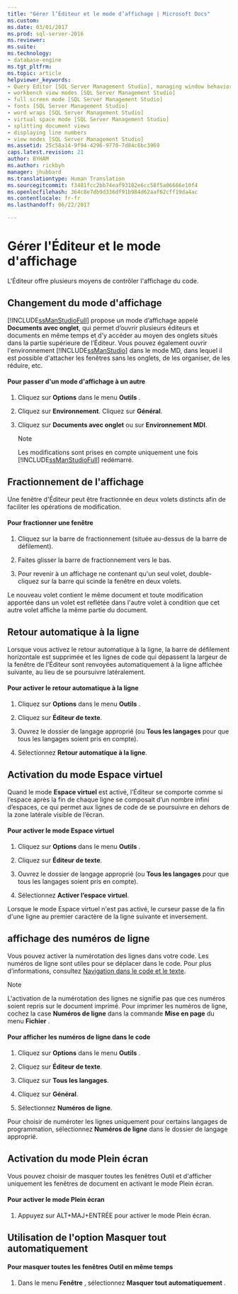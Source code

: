 ```yaml
---
title: "Gérer l’Éditeur et le mode d’affichage | Microsoft Docs"
ms.custom: 
ms.date: 03/01/2017
ms.prod: sql-server-2016
ms.reviewer: 
ms.suite: 
ms.technology:
- database-engine
ms.tgt_pltfrm: 
ms.topic: article
helpviewer_keywords:
- Query Editor [SQL Server Management Studio], managing window behavior
- workbench view modes [SQL Server Management Studio]
- full screen mode [SQL Server Management Studio]
- fonts [SQL Server Management Studio]
- word wraps [SQL Server Management Studio]
- virtual space mode [SQL Server Management Studio]
- splitting document views
- displaying line numbers
- view modes [SQL Server Management Studio]
ms.assetid: 25c58a14-9f94-4296-9770-7d84c6bc3969
caps.latest.revision: 21
author: BYHAM
ms.author: rickbyh
manager: jhubbard
ms.translationtype: Human Translation
ms.sourcegitcommit: f3481fcc2bb74eaf93182e6cc58f5a06666e10f4
ms.openlocfilehash: 364c8e7db9d336df91b984d62aaf62cff19da4ac
ms.contentlocale: fr-fr
ms.lasthandoff: 06/22/2017

---
```

# <a name="manage-the-editor-and-view-mode"></a>Gérer l'Éditeur et le mode d'affichage
  L'Éditeur offre plusieurs moyens de contrôler l'affichage du code.  
  
## <a name="changing-the-view-mode"></a>Changement du mode d'affichage  
 [!INCLUDE[ssManStudioFull](../../includes/ssmanstudiofull-md.md)] propose un mode d’affichage appelé **Documents avec onglet**, qui permet d’ouvrir plusieurs éditeurs et documents en même temps et d’y accéder au moyen des onglets situés dans la partie supérieure de l’Éditeur. Vous pouvez également ouvrir l'environnement [!INCLUDE[ssManStudio](../../includes/ssmanstudio-md.md)] dans le mode MD, dans lequel il est possible d'attacher les fenêtres sans les onglets, de les organiser, de les réduire, etc.  
  
#### <a name="to-switch-between-view-modes"></a>Pour passer d'un mode d'affichage à un autre  
  
1.  Cliquez sur **Options** dans le menu **Outils** .  
  
2.  Cliquez sur **Environnement**. Cliquez sur **Général**.  
  
3.  Cliquez sur **Documents avec onglet** ou sur **Environnement MDI**.  
  
    > [!NOTE]  
    >  Les modifications sont prises en compte uniquement une fois [!INCLUDE[ssManStudioFull](../../includes/ssmanstudiofull-md.md)] redémarré.  
  
## <a name="splitting-the-view"></a>Fractionnement de l'affichage  
 Une fenêtre d'Éditeur peut être fractionnée en deux volets distincts afin de faciliter les opérations de modification.  
  
#### <a name="to-split-a-window"></a>Pour fractionner une fenêtre  
  
1.  Cliquez sur la barre de fractionnement (située au-dessus de la barre de défilement).  
  
2.  Faites glisser la barre de fractionnement vers le bas.  
  
3.  Pour revenir à un affichage ne contenant qu'un seul volet, double-cliquez sur la barre qui scinde la fenêtre en deux volets.  
  
 Le nouveau volet contient le même document et toute modification apportée dans un volet est reflétée dans l'autre volet à condition que cet autre volet affiche la même partie du document.  
  
## <a name="word-wrap"></a>Retour automatique à la ligne  
 Lorsque vous activez le retour automatique à la ligne, la barre de défilement horizontale est supprimée et les lignes de code qui dépassent la largeur de la fenêtre de l'Éditeur sont renvoyées automatiquement à la ligne affichée suivante, au lieu de se poursuivre latéralement.  
  
#### <a name="to-activate-word-wrap"></a>Pour activer le retour automatique à la ligne  
  
1.  Cliquez sur **Options** dans le menu **Outils** .  
  
2.  Cliquez sur **Éditeur de texte**.  
  
3.  Ouvrez le dossier de langage approprié (ou **Tous les langages** pour que tous les langages soient pris en compte).  
  
4.  Sélectionnez **Retour automatique à la ligne**.  
  
## <a name="enabling-virtual-space-mode"></a>Activation du mode Espace virtuel  
 Quand le mode **Espace virtuel** est activé, l’Éditeur se comporte comme si l’espace après la fin de chaque ligne se composait d’un nombre infini d’espaces, ce qui permet aux lignes de code de se poursuivre en dehors de la zone latérale visible de l’écran.  
  
#### <a name="to-enable-virtual-space-mode"></a>Pour activer le mode Espace virtuel  
  
1.  Cliquez sur **Options** dans le menu **Outils** .  
  
2.  Cliquez sur **Éditeur de texte**.  
  
3.  Ouvrez le dossier de langage approprié (ou **Tous les langages** pour que tous les langages soient pris en compte).  
  
4.  Sélectionnez **Activer l’espace virtuel**.  
  
 Lorsque le mode Espace virtuel n'est pas activé, le curseur passe de la fin d'une ligne au premier caractère de la ligne suivante et inversement.  
  
## <a name="displaying-line-numbers"></a>affichage des numéros de ligne  
 Vous pouvez activer la numérotation des lignes dans votre code. Les numéros de ligne sont utiles pour se déplacer dans le code. Pour plus d’informations, consultez [Navigation dans le code et le texte](../../relational-databases/scripting/navigate-code-and-text.md).  
  
> [!NOTE]  
>  L'activation de la numérotation des lignes ne signifie pas que ces numéros soient repris sur le document imprimé. Pour imprimer les numéros de ligne, cochez la case **Numéros de ligne** dans la commande **Mise en page** du menu **Fichier** .  
  
#### <a name="to-display-line-numbers-in-code"></a>Pour afficher les numéros de ligne dans le code  
  
1.  Cliquez sur **Options** dans le menu **Outils** .  
  
2.  Cliquez sur **Éditeur de texte**.  
  
3.  Cliquez sur **Tous les langages**.  
  
4.  Cliquez sur **Général**.  
  
5.  Sélectionnez **Numéros de ligne**.  
  
 Pour choisir de numéroter les lignes uniquement pour certains langages de programmation, sélectionnez **Numéros de ligne** dans le dossier de langage approprié.  
  
## <a name="enabling-full-screen-mode"></a>Activation du mode Plein écran  
 Vous pouvez choisir de masquer toutes les fenêtres Outil et d'afficher uniquement les fenêtres de document en activant le mode Plein écran.  
  
#### <a name="to-enable-full-screen-mode"></a>Pour activer le mode Plein écran  
  
1.  Appuyez sur ALT+MAJ+ENTRÉE pour activer le mode Plein écran.  
  
## <a name="using-auto-hide-all"></a>Utilisation de l'option Masquer tout automatiquement  
  
#### <a name="to-hide-all-the-tool-windows-at-once"></a>Pour masquer toutes les fenêtres Outil en même temps  
  
1.  Dans le menu **Fenêtre** , sélectionnez **Masquer tout automatiquement** .  
  
  

